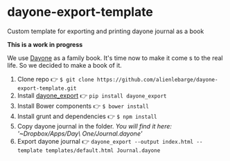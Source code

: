 dayone-export-template
======================

Custom template for exporting and printing dayone journal as a book

**This is a work in progress**

We use [Dayone](http://dayoneapp.com) as a family book. It's time now to make it come s to the real life. So we decided to make a book of it.

1. Clone repo :point_right: `$ git clone https://github.com/alienlebarge/dayone-export-template.git`
1. Install [dayone_export](https://github.com/nathangrigg/dayone_export) :point_right: `pip install dayone_export`
1. Install Bower components :point_right: `$ bower install`
1. Install grunt and dependencies :point_right: `$ npm install`
1. Copy dayone journal in the folder. *You will find it here: '~Dropbox/Apps/Day\ One/Journal.dayone'*
1. Export dayone journal :point_right: `dayone_export --output index.html --template templates/default.html Journal.dayone`

